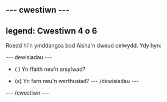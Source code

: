 --- cwestiwn ---
---
legend: Cwestiwn 4 o 6
---

Roedd hi'n ymddangos bod Aisha'n dweud celwydd. Ydy hyn:

--- dewisiadau ---
- ( ) Yn ffaith neu'n arsylwad?

- (x) Yn farn neu'n werthusiad? --- /dewisiadau ---

--- /cwestiwn ---
